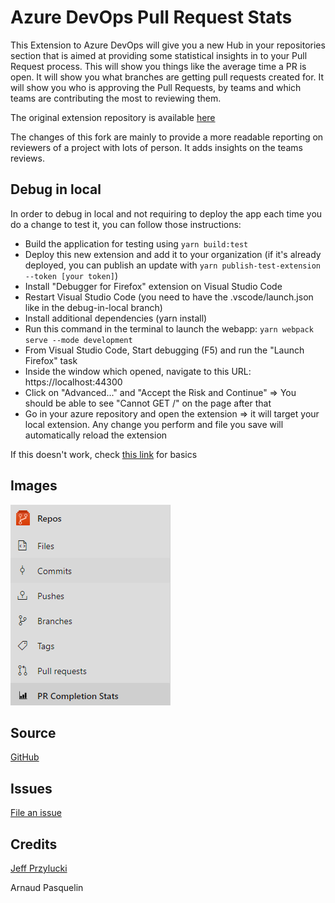 # Azure DevOps Pull Request Stats

This Extension to Azure DevOps will give you a new Hub in your repositories section that is aimed at providing some statistical insights in to your Pull Request process.  This will show you things like the average time a PR is open.  It will show you what branches are getting pull requests created for.  It will show you who is approving the Pull Requests, by teams and which teams are contributing the most to reviewing them.

The original extension repository is available [here](https://github.com/jeffpriz/devops-pr-stats)

The changes of this fork are mainly to provide a more readable reporting on reviewers of a project with lots of person. It adds insights on the teams reviews.

## Debug in local
In order to debug in local and not requiring to deploy the app each time you do a change to test it, you can follow those instructions:
* Build the application for testing using `yarn build:test`
* Deploy this new extension and add it to your organization (if it's already deployed, you can publish an update with `yarn publish-test-extension --token [your token]`)
* Install "Debugger for Firefox" extension on Visual Studio Code
* Restart Visual Studio Code (you need to have the .vscode/launch.json like in the debug-in-local branch)
* Install additional dependencies (yarn install)
* Run this command in the terminal to launch the webapp: `yarn webpack serve --mode development`
* From Visual Studio Code, Start debugging (F5) and run the "Launch Firefox" task
* Inside the window which opened, navigate to this URL: https://localhost:44300
* Click on "Advanced..." and "Accept the Risk and Continue" => You should be able to see "Cannot GET /" on the page after that
* Go in your azure repository and open the extension => it will target your local extension. Any change you perform and file you save will automatically reload the extension

If this doesn't work, check [this link](https://docs.microsoft.com/en-us/azure/devops/extend/get-started/node?view=azure-devops) for basics

## Images
![json text](images/repoHub.PNG)


## Source
[GitHub](https://github.com/jeffpriz/devops-pr-stats)

## Issues
[File an issue](https://github.com/jeffpriz/devops-pr-stats/issues)

## Credits
[Jeff Przylucki](http://www.oneluckidev.com)

Arnaud Pasquelin